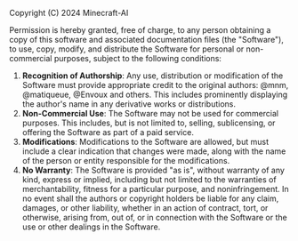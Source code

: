 Copyright (C) 2024 Minecraft-AI

Permission is hereby granted, free of charge, to any person obtaining a copy of this software and associated documentation files (the "Software"), to use, copy, modify, and distribute the Software for personal or non-commercial purposes, subject to the following conditions:

1. **Recognition of Authorship**: Any use, distribution or modification of the Software must provide appropriate credit to the original authors: @mnm, @matiqueue, @Envoux and others. This includes prominently displaying the author's name in any derivative works or distributions.
2. **Non-Commercial Use**: The Software may not be used for commercial purposes. This includes, but is not limited to, selling, sublicensing, or offering the Software as part of a paid service.
3. **Modifications**: Modifications to the Software are allowed, but must include a clear indication that changes were made, along with the name of the person or entity responsible for the modifications.
4. **No Warranty**: The Software is provided "as is", without warranty of any kind, express or implied, including but not limited to the warranties of merchantability, fitness for a particular purpose, and noninfringement. In no event shall the authors or copyright holders be liable for any claim, damages, or other liability, whether in an action of contract, tort, or otherwise, arising from, out of, or in connection with the Software or the use or other dealings in the Software.
